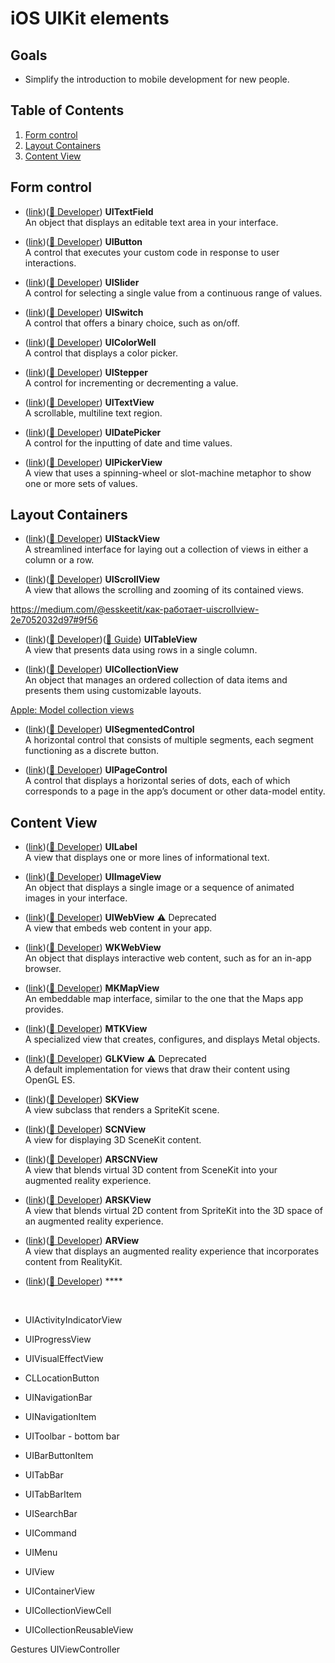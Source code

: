 # iOS UIKit elements

## Goals

* Simplify the introduction to mobile development for new people.

## Table of Contents

1. [Form control](#form-control)
1. [Layout Containers](#layout-containers)
1. [Content View](#content-view)

## Form control

* <a id='text-field'></a>(<a href='#text-field'>link</a>)(<a href='https://developer.apple.com/documentation/uikit/uitextfield'>🍏 Developer</a>) **UITextField**
<br> An object that displays an editable text area in your interface.

* <a id='button'></a>(<a href='#button'>link</a>)(<a href='https://developer.apple.com/documentation/uikit/uibutton'>🍏 Developer</a>) **UIButton** 
<br> A control that executes your custom code in response to user interactions.

* <a id='slider'></a>(<a href='#slider'>link</a>)(<a href='https://developer.apple.com/documentation/uikit/uislider'>🍏 Developer</a>) **UISlider** 
<br> A control for selecting a single value from a continuous range of values.

* <a id='switch'></a>(<a href='#switch'>link</a>)(<a href='https://developer.apple.com/documentation/uikit/uiswitch'>🍏 Developer</a>) **UISwitch** 
<br> A control that offers a binary choice, such as on/off.

* <a id='color-well'></a>(<a href='#color-well'>link</a>)(<a href='https://developer.apple.com/documentation/uikit/uicolorwell'>🍏 Developer</a>) **UIColorWell** 
<br> A control that displays a color picker.

* <a id='stepper'></a>(<a href='#stepper'>link</a>)(<a href='https://developer.apple.com/documentation/uikit/uistepper'>🍏 Developer</a>) **UIStepper** 
<br> A control for incrementing or decrementing a value.

* <a id='text-view'></a>(<a href='#text-view'>link</a>)(<a href='https://developer.apple.com/documentation/uikit/uitextview'>🍏 Developer</a>) **UITextView** 
<br> A scrollable, multiline text region.

* <a id='date-picker'></a>(<a href='#date-picker'>link</a>)(<a href='https://developer.apple.com/documentation/uikit/uidatepicker'>🍏 Developer</a>) **UIDatePicker** 
<br> A control for the inputting of date and time values.

* <a id='picker-view'></a>(<a href='#picker-view'>link</a>)(<a href='https://developer.apple.com/documentation/uikit/uipickerview'>🍏 Developer</a>) **UIPickerView** 
<br> A view that uses a spinning-wheel or slot-machine metaphor to show one or more sets of values.

## Layout Containers

* <a id='stack-view'></a>(<a href='#stack-view'>link</a>)(<a href='https://developer.apple.com/documentation/uikit/uistackview'>🍏 Developer</a>) **UIStackView** 
<br> A streamlined interface for laying out a collection of views in either a column or a row.

* <a id='scroll-view'></a>(<a href='#scroll-view'>link</a>)(<a href='https://developer.apple.com/documentation/uikit/uiscrollview'>🍏 Developer</a>) **UIScrollView** 
<br> A view that allows the scrolling and zooming of its contained views.

https://medium.com/@esskeetit/как-работает-uiscrollview-2e7052032d97#9f56

* <a id='table-view'></a>(<a href='#table-view'>link</a>)(<a href='https://developer.apple.com/documentation/uikit/uitableview'>🍏 Developer</a>)(<a href='https://github.com/BrianSlick/Book-UITableViewGuide'>📖 Guide</a>) **UITableView** 
<br> A view that presents data using rows in a single column.

* <a id='collection-view'></a>(<a href='#collection-view'>link</a>)(<a href='https://developer.apple.com/documentation/uikit/uicollectionview'>🍏 Developer</a>) **UICollectionView** 
<br> An object that manages an ordered collection of data items and presents them using customizable layouts.

[Apple: Model collection views](https://developer.apple.com/documentation/uikit/views_and_controls/collection_views/implementing_modern_collection_views)

* <a id='segment'></a>(<a href='#segment'>link</a>)(<a href='https://developer.apple.com/documentation/uikit/uisegmentedcontrol'>🍏 Developer</a>) **UISegmentedControl** 
<br> A horizontal control that consists of multiple segments, each segment functioning as a discrete button.

* <a id='page'></a>(<a href='#page'>link</a>)(<a href='https://developer.apple.com/documentation/uikit/uipagecontrol'>🍏 Developer</a>) **UIPageControl** 
<br> A control that displays a horizontal series of dots, each of which corresponds to a page in the app’s document or other data-model entity.

## Content View

* <a id='label'></a>(<a href='#label'>link</a>)(<a href='https://developer.apple.com/documentation/uikit/uilabel'>🍏 Developer</a>) **UILabel** 
<br> A view that displays one or more lines of informational text.

* <a id='image'></a>(<a href='#image'>link</a>)(<a href='https://developer.apple.com/documentation/uikit/uiimageview'>🍏 Developer</a>) **UIImageView** 
<br> An object that displays a single image or a sequence of animated images in your interface.

* <a id='uiwebview'></a>(<a href='#uiwebview'>link</a>)(<a href='https://developer.apple.com/documentation/uikit/uiwebview'>🍏 Developer</a>) **UIWebView** ⚠️ Deprecated
<br> A view that embeds web content in your app.

* <a id='wkwebview'></a>(<a href='#wkwebview'>link</a>)(<a href='https://developer.apple.com/documentation/webkit/wkwebview'>🍏 Developer</a>) **WKWebView** 
<br> An object that displays interactive web content, such as for an in-app browser.

* <a id='map-view'></a>(<a href='#map-view'>link</a>)(<a href='https://developer.apple.com/documentation/mapkit/mkmapview'>🍏 Developer</a>) **MKMapView** 
<br> An embeddable map interface, similar to the one that the Maps app provides.

* <a id='metal-view'></a>(<a href='#metal-view'>link</a>)(<a href='https://developer.apple.com/documentation/metalkit/mtkview'>🍏 Developer</a>) **MTKView** 
<br> A specialized view that creates, configures, and displays Metal objects.

* <a id='opengl-view'></a>(<a href='#opengl-view'>link</a>)(<a href='https://developer.apple.com/documentation/glkit/glkview'>🍏 Developer</a>) **GLKView** ⚠️ Deprecated
<br> A default implementation for views that draw their content using OpenGL ES.

* <a id='spritekit-view'></a>(<a href='#spritekit-view'>link</a>)(<a href='https://developer.apple.com/documentation/spritekit/skview'>🍏 Developer</a>) **SKView** 
<br> A view subclass that renders a SpriteKit scene.

* <a id='scenekit-view'></a>(<a href='#scenekit-view'>link</a>)(<a href='https://developer.apple.com/documentation/scenekit/scnview'>🍏 Developer</a>) **SCNView** 
<br> A view for displaying 3D SceneKit content.

* <a id='3d-ar-view'></a>(<a href='#3d-ar-view'>link</a>)(<a href='https://developer.apple.com/documentation/arkit/arscnview'>🍏 Developer</a>) **ARSCNView** 
<br> A view that blends virtual 3D content from SceneKit into your augmented reality experience.

* <a id='2d-ar-view'></a>(<a href='#2d-ar-view'>link</a>)(<a href='https://developer.apple.com/documentation/arkit/arskview'>🍏 Developer</a>) **ARSKView** 
<br> A view that blends virtual 2D content from SpriteKit into the 3D space of an augmented reality experience.

* <a id='realitykit-view'></a>(<a href='#realitykit-view'>link</a>)(<a href='https://developer.apple.com/documentation/realitykit/arview'>🍏 Developer</a>) **ARView** 
<br> A view that displays an augmented reality experience that incorporates content from RealityKit.




* <a id=''></a>(<a href='#'>link</a>)(<a href=''>🍏 Developer</a>) **** 
<br> 

- UIActivityIndicatorView
- UIProgressView
- UIVisualEffectView
- CLLocationButton

- UINavigationBar
- UINavigationItem
- UIToolbar - bottom bar
- UIBarButtonItem
- UITabBar
- UITabBarItem
- UISearchBar
- UICommand
- UIMenu
- UIView
- UIContainerView

- UICollectionViewCell
- UICollectionReusableView

Gestures
UIViewController



